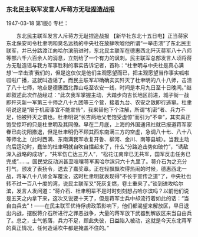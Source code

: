 ### 东北民主联军发言人斥蒋方无耻捏造战报

1947-03-18
第1版()
专栏：

　　东北民主联军发言人斥蒋方无耻捏造战报
    【新华社东北十五日电】正当蒋家东北保安司令杜聿明和臭名远扬的中央社在放肆吹嘘他所谓“一举击溃”了东北民主联军，并已分路渡江向哈尔滨前进时，东北民主联军在德惠西北歼灭蒋军八十八师等部六千六百余人的消息，立刻给了一个有力的讽刺。民主联军总部发言人顷将蒋方无耻造谣与我方军事胜利的事实告诉记者，首称：“杜聿明与中央社是真心满想‘一举击溃’我们的，但是这仅仅是他们主观愿望而已，把主观愿望当作事实呱啦呱啦广播，这就叫造谣了。而民主联军却确确实实歼灭了杜聿明的八十八师，击溃了八十七师，地点是德惠西北靠山屯至农安一线，时间是本月九日至十日晚间。”继即叙述此次作战经过：“此次我军掌握主动，大踏步向吉长地区前进，城子街一战即歼灭新一军第三十师之八十九团等三个营，接着九台、农安之敌即行逃窜。杜聿明说这是“限于机密事宜不能宣告”，我来替他下个注解，所谓“机密”者、兵力不足，怕被歼灭之谓也。杜聿明说“长吉两地父老饱受虚惊”而引为“不幸”，其实真正饱受惊吓的只是杜聿明及其同僚。早在二月底，上海的外国通讯社就已报道蒋军家眷已向沈阳撤退，但是杜聿明仍不顾其西东南满三方的空虚，急调八十七、八十八等师北上（此时西满、东南满我军收复开鲁、柳河、金川、南等县城）。当我主动向后运动时，蠢笨的杜聿明就自吹自擂起来了，什么“分路追击势如破竹”，“诱敌深入战略的成功”，“共军伤亡达三万人”，“松花江南岸已无共军，国军反击任务已完成”……。国民党反动派甚至喧嚷蒋军离哈尔滨只六十九里了。蒋介石为之充分打气，颁发了表扬令，送去了嘉奖章。正在轻飘飘吹得热闹的时候，德惠西北一战，蒋军八十八师全军覆没，这时杜聿明就表现得“不长于宣传之道”了，中央社也转不过一百八十度的湾，说民主联军又“死灰复燃，卷土重来了。”谈到进攻哈尔滨，发言人发问道：“蒋介石、杜聿明辈不是时时刻刻想占哈尔滨吗？以前他们说是五天之内拿下来，这次又说要十天了，但是蒋军士兵中却流行着如此的话：“当自由兵去”！——在民主联军优待俘虏政策影响下，他们都渴望来解放区，早日退出内战，摆脱蒋介石所进行之罪恶战争，大量的蒋军放下武器到解放区来当自由兵了。总之，士气低落，兵力不足，顾此失彼，日益陷入被动，这就是今天东北蒋军的真正情况，任何造谣吹牛都是掩盖不住的。”
